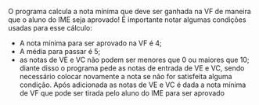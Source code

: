 O programa calcula a nota mínima que deve ser ganhada na VF de maneira que o aluno do IME seja aprovado! É importante notar algumas condições usadas para esse cálculo:
- A nota mínima para ser aprovado na VF é 4;
- A média para passar é 5;
- as notas de VE e VC não podem ser menores que 0 ou maiores que 10;
diante disso o programa pede as notas de entrada de VE e VC, sendo necessário colocar novamente a nota se não for satisfeita alguma condição.
Após adicionada as notas de VE e VC é dada a nota mínima de VF que pode ser tirada pelo aluno do IME para ser aprovado
